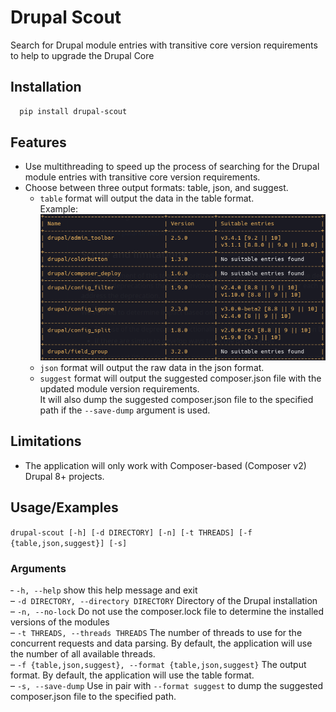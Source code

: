 # Drupal Scout

Search for Drupal module entries with transitive core version requirements to help to upgrade the Drupal Core

## Installation

```bash
  pip install drupal-scout
```

## Features

- Use multithreading to speed up the process of searching for the Drupal module entries with transitive core version requirements.
- Choose between three output formats: table, json, and suggest.  
    - `table` format will output the data in the table format.  
    Example:
    ![Table format example](screenshots/format_table_example.png)
    - `json` format will output the raw data in the json format.  
    - `suggest` format will output the suggested composer.json file with the updated module version requirements.  
    It will also dump the suggested composer.json file to the specified path if the `--save-dump` argument is used.

## Limitations

- The application will only work with Composer-based (Composer v2) Drupal 8+ projects. 
    
## Usage/Examples

`drupal-scout [-h] [-d DIRECTORY] [-n] [-t THREADS] [-f {table,json,suggest}] [-s]`

### Arguments
&dash; `-h, --help` show this help message and exit  
&ndash; `-d DIRECTORY, --directory DIRECTORY`  Directory of the Drupal installation  
&ndash; `-n, --no-lock` Do not use the composer.lock file to determine the installed versions of the modules  
&ndash; `-t THREADS, --threads THREADS` The number of threads to use for the concurrent requests and data parsing. By default, the application will use the number of all available threads.  
&ndash; `-f {table,json,suggest}, --format {table,json,suggest}` The output format. By default, the application will use the table format.  
&ndash; `-s, --save-dump` Use in pair with `--format suggest` to dump the suggested composer.json file to the specified path. 